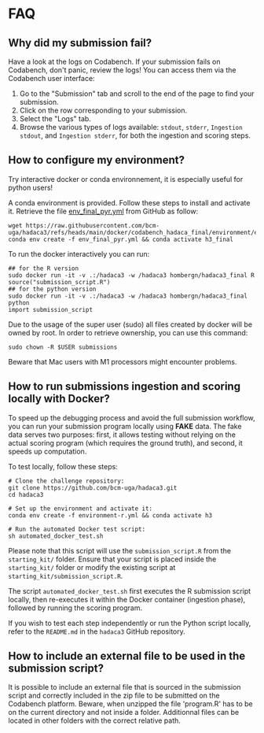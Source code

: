 # FAQ                      
                           


## Why did my submission fail?  

Have a look at the logs on Codabench.
If your submission fails on Codabench, don't panic, review the logs! You can access them via the Codabench user interface:

1. Go to the "Submission" tab and scroll to the end of the page to find your submission.
2. Click on the row corresponding to your submission.
3. Select the "Logs" tab.
4. Browse the various types of logs available: `stdout`, `stderr`, `Ingestion stdout`, and `Ingestion stderr`, for both the ingestion and scoring steps.

## How to configure my environment? 

Try interactive docker or conda environnement, it is especially useful for python users!

A conda environment is provided. Follow these steps to install and activate it. Retrieve the file [env_final_pyr.yml](https://github.com/bcm-uga/hadaca3/blob/main/docker/codabench_hadaca_final/environment/env_final_pyr.yml) from GitHub as follow:

``` 
wget https://raw.githubusercontent.com/bcm-uga/hadaca3/refs/heads/main/docker/codabench_hadaca_final/environment/env_final_pyr.yml
conda env create -f env_final_pyr.yml && conda activate h3_final
```

To run the docker interactively you can run: 

```
## for the R version
sudo docker run -it -v .:/hadaca3 -w /hadaca3 hombergn/hadaca3_final R
source("submission_script.R") 
## for the python version
sudo docker run -it -v .:/hadaca3 -w /hadaca3 hombergn/hadaca3_final python
import submission_script
```

Due to the usage of the super user (sudo) all files created by docker will be owned by root. In order to retrieve ownership, you can use this command:

```
sudo chown -R $USER submissions
```

Beware that Mac users with M1 processors might encounter problems.


## How to run submissions ingestion and scoring locally with Docker?

To speed up the debugging process and avoid the full submission workflow, you can run your submission program locally using **FAKE** data. The fake data serves two purposes: first, it allows testing without relying on the actual scoring program (which requires the ground truth), and second, it speeds up computation.

To test locally, follow these steps:

```
# Clone the challenge repository:
git clone https://github.com/bcm-uga/hadaca3.git
cd hadaca3

# Set up the environment and activate it:
conda env create -f environment-r.yml && conda activate h3

# Run the automated Docker test script:
sh automated_docker_test.sh
```

Please note that this script will use the `submission_script.R` from the `starting_kit/` folder. 
Ensure that your script is placed inside the `starting_kit/` folder or modify the existing script at `starting_kit/submission_script.R`.


The script `automated_docker_test.sh` first executes the R submission script locally, then re-executes it within the Docker container (ingestion phase), followed by running the scoring program.

If you wish to test each step independently or run the Python script locally, refer to the `README.md` in the `hadaca3` GitHub repository.

## How to include an external file to be used in the submission script?

It is possible to include an external file that is sourced in the submission script and correctly included in the zip file to be submitted on the Codabench platform.
Beware, when unzipped the file 'program.R' has to be on the current directory and not inside a folder. Additionnal files can be located in other folders with the correct relative path. 
